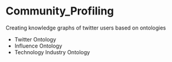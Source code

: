 # Community_Profiling
Creating knowledge graphs of twitter users based on ontologies

* Twitter Ontology
* Influence Ontology
* Technology Industry Ontology
